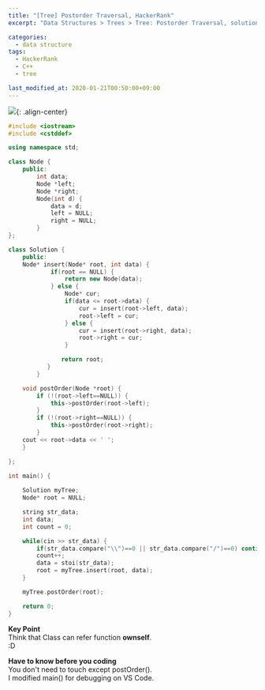 ```yaml
---
title: "[Tree] Postorder Traversal, HackerRank"
excerpt: "Data Structures > Trees > Tree: Postorder Traversal, solution in cpp"

categories:
  - data structure
tags:
  - HackerRank
  - C++
  - tree

last_modified_at: 2020-01-21T00:50:00+09:00
---
```


![](https://eliotjang.github.io/assets/images/c++/postorder-traversal.png){: .align-center}  

```cpp
#include <iostream>
#include <cstddef>

using namespace std;

class Node {
    public:
        int data;
        Node *left;
        Node *right;
        Node(int d) {
            data = d;
            left = NULL;
            right = NULL;
        }
};

class Solution {
    public:
  	Node* insert(Node* root, int data) {
            if(root == NULL) {
                return new Node(data);
            } else {
                Node* cur;
                if(data <= root->data) {
                    cur = insert(root->left, data);
                    root->left = cur;
                } else {
                    cur = insert(root->right, data);
                    root->right = cur;
                }

               return root;
           }
        }

    void postOrder(Node *root) {
        if (!(root->left==NULL)) {
            this->postOrder(root->left);
        }
        if (!(root->right==NULL)) {
            this->postOrder(root->right);
        }
	cout << root->data << ' ';
    }

};

int main() {
    
    Solution myTree;
    Node* root = NULL;

    string str_data;
    int data;
    int count = 0;

    while(cin >> str_data) {
        if(str_data.compare("\\")==0 || str_data.compare("/")==0) continue;
        count++;
        data = stoi(str_data);
        root = myTree.insert(root, data);
    }

    myTree.postOrder(root);

    return 0;
}

```

**Key Point**  
Think that Class can refer function **ownself**.  
:D

**Have to know before you coding**  
You don't need to touch except postOrder().  
I modified main() for debugging on VS Code.  

